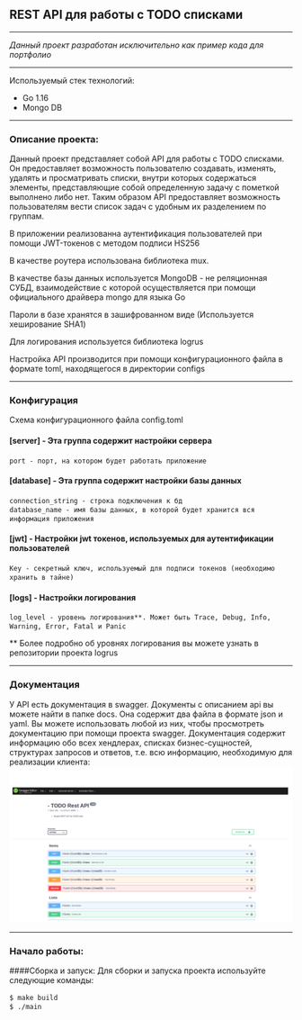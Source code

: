 ## **REST API для работы с TODO списками**
____________________________________________________________________________
_Данный проект разработан исключительно как пример кода для портфолио_
_____________________________________________________________________________
Используемый стек технологий:

- Go 1.16
- Mongo DB
____________________________________________________________________________________
### Описание проекта:

Данный проект представляет собой API для работы с TODO списками.
Он предоставляет возможность пользователю создавать, изменять, удалять и просматривать списки,
внутри которых содержаться элементы, представляющие собой определенную задачу с пометкой выполнено либо нет.
Таким образом API предоставляет возможность пользователям вести список задач с удобным их разделением по группам.

В приложении реализованна аутентификация пользователей при помощи JWT-токенов с методом подписи HS256

В качестве роутера использована библиотека mux.

В качестве базы данных используется MongoDB - не реляционная СУБД,
взаимодействие с которой осуществляется при помощи официального драйвера mongo для языка Go

Пароли в базе хранятся в зашифрованном виде (Используется хеширование SHA1)

Для логирования используется библиотека logrus

Настройка API производится при помощи конфигурационного файла в формате toml, находящегося в директории configs 

___________________________________________________________________________________
### Конфигурация
Схема конфигурационного файла config.toml

#### [server] - Эта группа содержит настройки сервера
    port - порт, на котором будет работать приложение
#### [database] - Эта группа содержит настройки базы данных
    connection_string - строка подключения к бд
    database_name - имя базы данных, в которой будет хранится вся информация приложения
#### [jwt] - Настройки jwt токенов, используемых для аутентификации пользователей
    Key - секретный ключ, используемый для подписи токенов (необходимо хранить в тайне)
#### [logs] - Настройки логирования 
    log_level - уровень логирования**. Может быть Trace, Debug, Info, Warning, Error, Fatal и Panic

** Более подробно об уровнях логирования вы можете узнать в репозитории проекта logrus

___________________________________________________________________________________
### Документация
У API есть документация в swagger. Документы с описанием api вы можете найти в папке docs. 
Она содержит два файла в формате json и yaml. Вы можете использовать любой из них,
чтобы просмотреть документацию при помощи проекта swagger. Документация содержит информацию обо всех хендлерах, 
списках бизнес-сущностей, структурах запросов и ответов, т.е. всю информацию, необходимую для реализации клиента:
![Swagger пример](docs/swagger.png)

_______________________________________________________________________________________
###  Начало работы:


####Сборка и запуск:
Для сборки и запуска проекта используйте следующие команды:

    $ make build
    $ ./main 










